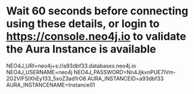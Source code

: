 <!-- @format -->

# Wait 60 seconds before connecting using these details, or login to https://console.neo4j.io to validate the Aura Instance is available
NEO4J_URI=neo4j+s://a93dbf33.databases.neo4j.io
NEO4J_USERNAME=neo4j
NEO4J_PASSWORD=Nn4JjkvnPUE7IVm-2G2VIFSIXhEy133_5xoZ3ad1rO8
AURA_INSTANCEID=a93dbf33
AURA_INSTANCENAME=Instance01
